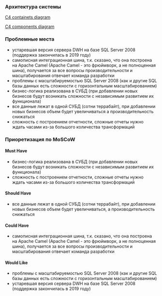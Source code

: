 ### Архитектура системы

[С4 containets diagram](https://raw.githubusercontent.com/d-dmitriev/architecture-sprint-11/refs/heads/sprint_11/Exc1/%D1%814-container.drawio)

[C4 components diagram](https://raw.githubusercontent.com/d-dmitriev/architecture-sprint-11/refs/heads/sprint_11/Exc1/c4-components.drawio)

### Проблемные места

- устаревшая версия сервера DWH на базе SQL Server 2008 (поддержка закончилась в 2019 году)
- самописная интеграционная шина, т.к. сказано, что она построена на Apache Camel (Apache Camel - это фрюймворк, а не полноценная шина), получается за все вопросы производительности и масштабирования отвечает команда разработки
- проблемы с масштабируемостью SQL Server 2008 (как и другие SQL базы данных есть сложности с горизонтальным масштабированием)
- бизнес-логика реализована в СУБД (при добавлении новых бизнесов будут возникать сложности с независимым развитием их функционала)
- все данные лежат в одной СУБД (сотни террабайт), при добавлении новых бизнесов объем будет увеличиваться а производительность снижаться
- сложность с построением отчетности, сложные отчеты нужно ждать часами из-за большого количества трансформаций

### Приоретизация по MoSCoW

#### Must Have

- бизнес-логика реализована в СУБД (при добавлении новых бизнесов будут возникать сложности с независимым развитием их функционала)
- сложность с построением отчетности, сложные отчеты нужно ждать часами из-за большого количества трансформаций

#### Should Have

- все данные лежат в одной СУБД (сотни террабайт), при добавлении новых бизнесов объем будет увеличиваться, а производительность снижаться

#### Could Have

- самописная интеграционная шина, т.к. сказано, что она построена на Apache Camel (Apache Camel - это фрюймворк, а не полноценная шина), получается за все вопросы производительности и масштабирования отвечает команда разработки

#### Would Like

- проблемы с масштабируемостью SQL Server 2008 (как и другие SQL базы данных есть сложности с горизонтальным масштабированием)
- устаревшая версия сервера DWH на базе SQL Server 2008 (поддержка закончилась в 2019 году)
